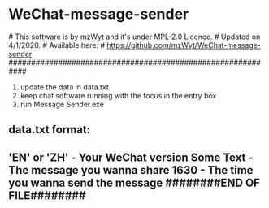 # WeChat-message-sender

\# This software is by mzWyt and it's under MPL-2.0 Licence.
\# Updated on 4/1/2020.
\# Available here: 
\# https://github.com/mzWyt/WeChat-message-sender
\############################################################

1. update the data in data.txt
2. keep chat software running with the focus in the entry box
3. run Message Sender.exe


data.txt format:
------------------------------------------
'EN' or 'ZH' - Your WeChat version
Some Text - The message you wanna share
1630 - The time you wanna send the message
########END OF FILE########
------------------------------------------
 

